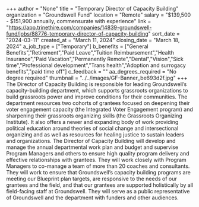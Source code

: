 +++
author = "None"
title = "Temporary Director of Capacity Building"
organization = "Groundswell Fund"
location = "Remote"
salary = "$139,500 - $151,900 annually, commensurate with experience"
link = "https://app.trinethire.com/companies/14839-groundswell-fund/jobs/88776-temporary-director-of-capacity-building"
sort_date = "2024-03-11"
created_at = "March 11, 2024"
closing_date = "March 18, 2024"
a_job_type = ["Temporary"]
b_benefits = ["General Benefits","Retirement","Paid Leave","Tuition Reimbursement","Health Insurance","Paid Vacation","Permanently Remote","Dental","Vision","Sick time","Professional development","Trans health","Adoption and surrogacy benefits","paid time off"]
c_feedback = ""
aa_degrees_required = "No degree required"
thumbnail = "../../images/GF-Banner_be693d2f.jpg"
+++
The Director of Capacity Building is responsible for leading Groundswell’s capacity-building department, which supports grassroots organizations to build grassroots power and improve conditions for their communities. The department resources two cohorts of grantees focused on deepening their voter engagement capacity (the Integrated Voter Engagement program) and sharpening their grassroots organizing skills (the Grassroots Organizing Institute). It also offers a newer and expanding body of work providing political education around theories of social change and intersectional organizing and as well as resources for healing justice to sustain leaders and organizations. The Director of Capacity Building will develop and manage the annual departmental work plan and budget and supervise Program Managers and others to ensure high quality program delivery and effective relationships with grantees. They will work closely with Program Managers to co-manage a team of more than 20 coaches and consultants. They will work to ensure that Groundswell’s capacity building programs are meeting our Blueprint plan targets, are responsive to the needs of our grantees and the field, and that our grantees are supported holistically by all field-facing staff at Groundswell. They will serve as a public representative of Groundswell and the department with funders and other audiences. 